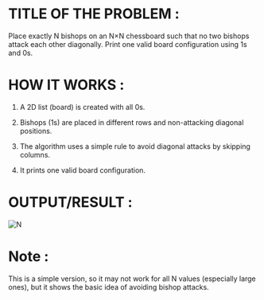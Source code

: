 # TITLE OF THE PROBLEM : 

Place exactly N bishops on an N×N chessboard such that no two bishops attack each other diagonally. Print one valid board configuration using 1s and 0s.

#  HOW IT WORKS : 

1. A 2D list (board) is created with all 0s.

2. Bishops (1s) are placed in different rows and non-attacking diagonal positions.

3. The algorithm uses a simple rule to avoid diagonal attacks by skipping columns.

4. It prints one valid board configuration.


# OUTPUT/RESULT : 

![N](https://github.com/user-attachments/assets/073de4e7-918f-482d-aa65-201327bb0dc8)


# Note : 
This is a simple version, so it may not work for all N values (especially large ones), but it shows the basic idea of avoiding bishop attacks.



 




